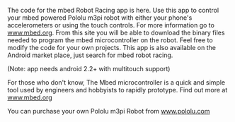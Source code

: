 The code for the mbed Robot Racing app is here. Use this app to control your mbed powered Pololu m3pi robot with either your phone's accelerometers or using the touch controls. For more information go to www.mbed.org. From this site you will be able to download the binary files needed to program the mbed microcontroller on the robot. Feel free to modify the code for your own projects. This app is also available on the Android market place, just search for mbed robot racing.

(Note: app needs android 2.2+ with multitouch support)

For those who don't know, The Mbed microcontroller is a quick and simple tool used by engineers and hobbyists to rapidly prototype. Find out more at www.mbed.org

You can purchase your own Pololu m3pi Robot from www.pololu.com